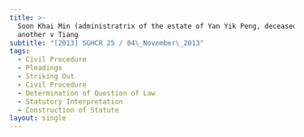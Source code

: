 ```yaml
---
title: >-
  Soon Khai Min (administratrix of the estate of Yan Yik Peng, deceased) and
  another v Tiang
subtitle: "[2013] SGHCR 25 / 04\_November\_2013"
tags:
  - Civil Procedure
  - Pleadings
  - Striking Out
  - Civil Procedure
  - Determination of Question of Law
  - Statutory Interpretation
  - Construction of Statute
layout: single
---
```


